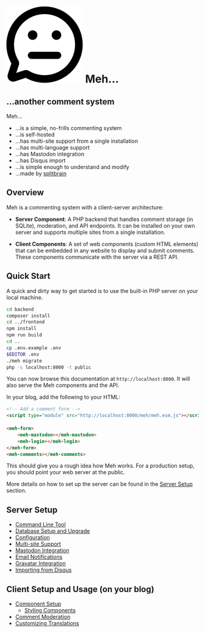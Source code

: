 # ![Meh Logo](meh.svg) Meh…

## …another comment system

Meh…

* …is a simple, no-frills commenting system
* …is self-hosted
* …has multi-site support from a single installation
* …has multi-language support
* …has Mastodon integration
* …has Disqus import
* …is simple enough to understand and modify
* …made by [splitbrain](https://www.splitbrain.org)

## Overview

Meh is a commenting system with a client-server architecture:

- **Server Component**: A PHP backend that handles comment storage (in SQLite), moderation, and API endpoints. It can be
  installed on your own server and supports multiple sites from a single installation.

- **Client Components**: A set of web components (custom HTML elements) that can be embedded in any website to display
  and submit comments. These components communicate with the server via a REST API.

## Quick Start

A quick and dirty way to get started is to use the built-in PHP server on your local machine.

```bash
cd backend
composer install
cd ../frontend
npm install
npm run build
cd ..
cp .env.example .env
$EDITOR .env
./meh migrate
php -s localhost:8000 -t public
```

You can now browse this documentation at `http://localhost:8000`. It will also serve the Meh components and the API.

In your blog, add the following to your HTML:

```html
<!-- Add a comment form -->
<script type="module" src="http://localhost:8000/meh/meh.esm.js"></script>

<meh-form>
    <meh-mastodon></meh-mastodon>
    <meh-login></meh-login>
</meh-form>
<meh-comments></meh-comments>
```

This should give you a rough idea how Meh works. For a production setup, you should point your web server at the public.

More details on how to set up the server can be found in the [Server Setup](doc/server.md) section.

## Server Setup

* [Command Line Tool](doc/cli.md)
* [Database Setup and Upgrade](doc/migrate.md)
* [Configuration](doc/config.md)
* [Multi-site Support](doc/multisite.md)
* [Mastodon Integration](doc/mastodon.md)
* [Email Notifications](doc/smtp.md)
* [Gravatar Integration](doc/gravatar.md)
* [Importing from Disqus](doc/disqus.md)

## Client Setup and Usage (on your blog)

* [Component Setup](doc/components.md)
    * [Styling Components](doc/styling.md)
* [Comment Moderation](doc/moderation.md)
* [Customizing Translations](doc/translations.md)
